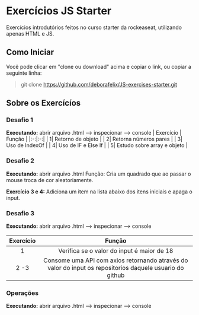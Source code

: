 # Exercícios JS Starter 

Exercícios introdutórios feitos no curso starter da rockeaseat, utilizando apenas HTML e JS.

## Como Iniciar 

Você pode clicar em "clone ou download" acima e copiar o link, ou copiar a seguinte linha: 
> git clone https://github.com/deborafelix/JS-exercises-starter.git

## Sobre os Exercícíos
### Desafio 1
**Executando:** abrir arquivo .html --> inspecionar --> console
| Exercício   | Função  |
|:-:|:-:|
| 1| Retorno de objeto  |
| 2| Retorna números pares  |
| 3| Uso de IndexOf  |
| 4| Uso de IF e Else If |
| 5| Estudo sobre array e objeto  |

### Desafio 2 
**Executando:** abrir arquivo .html
Função: Cria um quadrado que ao passar o mouse troca de cor aleatoriamente.

**Exercício 3 e 4:** Adiciona um item na lista abaixo dos itens iniciais e apaga o input.

### Desafio 3 
**Executando:** abrir arquivo .html --> inspecionar --> console

| Exercício  | Função  |
|:-:|:-:|
| 1  | Verifica se o valor do input é maior de 18  |
| 2 -3  | Consome uma API com axios retornando através do valor do input os repositorios daquele usuario do github  |

### Operações
**Executando:** abrir arquivo .html --> inspecionar --> console
